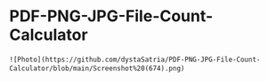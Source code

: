 # PDF-PNG-JPG-File-Count-Calculator


<p align="center">
  
    ![Photo](https://github.com/dystaSatria/PDF-PNG-JPG-File-Count-Calculator/blob/main/Screenshot%20(674).png)
</p>


 

